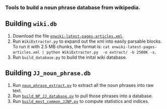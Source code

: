 ### Tools to build a noun phrase database from wikipedia.

## Building `wiki.db`

1. Download the file [`enwiki-latest-pages-articles.xml`](https://dumps.wikimedia.org/enwiki/latest/).
2. Run `WikiExtractor.py` to expand out the xml into easily parsable blocks. To run it with 2.5 MB chunks, the format is: `cat enwiki-latest-pages-articles.xml | python WikiExtractor.py  -o extract/ -b 2500K -s`.
3. Run `build_database.py` to build the inital wiki database.

## Building `JJ_noun_phrase.db`

1. Run [`noun_phrase_extract.py`](noun_phrase_extract.py) to extract all the noun phrases into raw text.
2. Run [`build_NP_JJ_database.py`](build_NP_JJ_database.py) to pull those phrases into a database.
3. Run [`build_most_common_JJNP.py`](build_most_common_JJNP.py) to compute statistics and indices.






